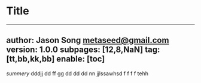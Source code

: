 # Title
---
author: Jason Song <metaseed@gmail.com>
version: 1.0.0
subpages: [12,8,NaN]
tag: [tt,bb,kk,bb]
enable: [toc]
---
*summery*
dddjj dd ff gg dd dd dd   nn   jjlssawhsd f f f f tehh 